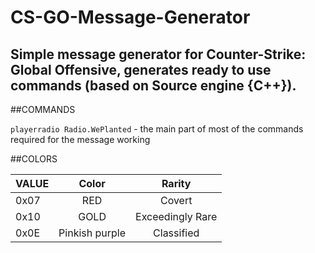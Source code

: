 # CS-GO-Message-Generator
Simple message generator for Counter-Strike: Global Offensive,  generates ready to use commands (based on Source engine {C++}).
---


##COMMANDS

```playerradio Radio.WePlanted``` - the main part of most of the commands required for the message working


##COLORS

| VALUE         | Color           | Rarity           |
| ------------- |:---------------:| :---------------:|
| 0x07          | RED             | Covert           |
| 0x10          | GOLD            | Exceedingly Rare |
| 0x0E          | Pinkish purple  |    Classified    | 
